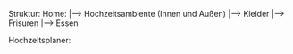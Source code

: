 Struktur:
Home:
  |--> Hochzeitsambiente (Innen und Außen)
  |--> Kleider
  |--> Frisuren
  |--> Essen
  
Hochzeitsplaner:   
